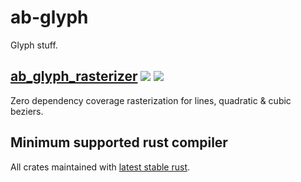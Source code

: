 # ab-glyph
Glyph stuff.

## [ab_glyph_rasterizer](rasterizer) [![](https://img.shields.io/crates/v/ab_glyph_rasterizer.svg)](https://crates.io/crates/ab_glyph_rasterizer) [![](https://docs.rs/ab_glyph_rasterizer/badge.svg)](https://docs.rs/ab_glyph_rasterizer)
Zero dependency coverage rasterization for lines, quadratic & cubic beziers.

## Minimum supported rust compiler
All crates maintained with [latest stable rust](https://gist.github.com/alexheretic/d1e98d8433b602e57f5d0a9637927e0c).
